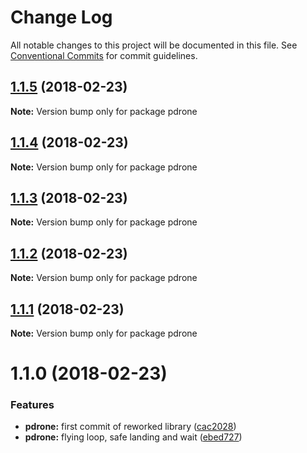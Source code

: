 # Change Log

All notable changes to this project will be documented in this file.
See [Conventional Commits](https://conventionalcommits.org) for commit guidelines.

<a name="1.1.5"></a>
## [1.1.5](https://github.com/vvo/pdrone-js-sdk/compare/pdrone@1.1.4...pdrone@1.1.5) (2018-02-23)




**Note:** Version bump only for package pdrone

<a name="1.1.4"></a>
## [1.1.4](https://github.com/vvo/pdrone-js-sdk/compare/pdrone@1.1.3...pdrone@1.1.4) (2018-02-23)




**Note:** Version bump only for package pdrone

<a name="1.1.3"></a>
## [1.1.3](https://github.com/vvo/pdrone-js-sdk/compare/pdrone@1.1.2...pdrone@1.1.3) (2018-02-23)




**Note:** Version bump only for package pdrone

<a name="1.1.2"></a>
## [1.1.2](https://github.com/vvo/pdrone-js-sdk/compare/pdrone@1.1.1...pdrone@1.1.2) (2018-02-23)




**Note:** Version bump only for package pdrone

<a name="1.1.1"></a>
## [1.1.1](https://github.com/vvo/pdrone-js-sdk/compare/pdrone@1.1.0...pdrone@1.1.1) (2018-02-23)




**Note:** Version bump only for package pdrone

<a name="1.1.0"></a>
# 1.1.0 (2018-02-23)


### Features

* **pdrone:** first commit of reworked library ([cac2028](https://github.com/vvo/pdrone-js-sdk/commit/cac2028))
* **pdrone:** flying loop, safe landing and wait ([ebed727](https://github.com/vvo/pdrone-js-sdk/commit/ebed727))
